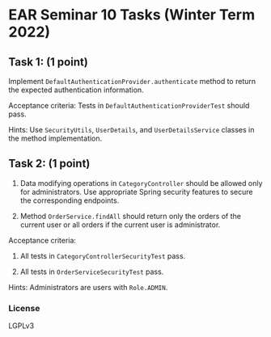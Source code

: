 # EAR Seminar 10 Tasks (Winter Term 2022)

## Task 1: (1 point)
Implement `DefaultAuthenticationProvider.authenticate` method to return the expected authentication information.

Acceptance criteria: Tests in `DefaultAuthenticationProviderTest` should pass.

Hints: Use `SecurityUtils`, `UserDetails`, and `UserDetailsService` classes in the method implementation.

## Task 2: (1 point)
1. Data modifying operations in `CategoryController` should be allowed only for administrators. Use appropriate Spring security
   features to secure the corresponding endpoints.

2. Method `OrderService.findAll` should return only the orders of the current user or all orders if the current user is administrator.

Acceptance criteria:

1. All tests in `CategoryControllerSecurityTest` pass.

2. All tests in `OrderServiceSecurityTest` pass.

Hints: Administrators are users with `Role.ADMIN`.

### License
LGPLv3
